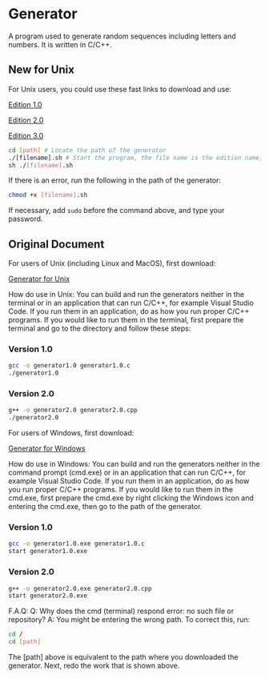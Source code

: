 # Generator
A program used to generate random sequences including letters and numbers. It is written in C/C++.

## New for Unix

For Unix users, you could use these fast links to download and use:

[Edition 1.0](https://shenyouran.github.io/generator/Unix/1.0.sh)

[Edition 2.0](https://shenyouran.github.io/generator/Unix/2.0.sh)

[Edition 3.0](https://shenyouran.github.io/generator/Unix/3.0.sh)

```bash
cd [path] # Locate the path of the generator
./[filename].sh # Start the program, the file name is the edition name, such as 1.0, 2.0, 3.0
sh ./[filename].sh
```

If there is an error, run the following in the path of the generator:

```bash
chmod +x [filename].sh
```

If necessary, add `sudo` before the command above, and type your password.

## Original Document

For users of Unix (including Linux and MacOS), first download:

[Generator for Unix](https://shenyouran.github.io/Generator%20for%20Unix.zip)

How do use in Unix:
You can build and run the generators neither in the terminal or in an application that can run C/C++, for example Visual Studio Code. If you run them in an application, do as how you run proper C/C++ programs. If you would like to run them in the terminal, first prepare the terminal and go to the directory and follow these steps:
### Version 1.0
```bash
gcc -o generator1.0 generator1.0.c
./generator1.0
```
### Version 2.0
```bash
g++ -o generator2.0 generator2.0.cpp
./generator2.0
```
For users of Windows, first download:

[Generator for Windows](https://shenyouran.github.io/Generator%20for%20Windows.zip)

How do use in Windows:
You can build and run the generators neither in the command prompt (cmd.exe) or in an application that can run C/C++, for example Visual Studio Code. If you run them in an application, do as how you run proper C/C++ programs. If you would like to run them in the cmd.exe, first prepare the cmd.exe by right clicking the Windows icon and entering the cmd.exe, then go to the path of the generator.
### Version 1.0
```bash
gcc -o generator1.0.exe generator1.0.c
start generator1.0.exe
```
### Version 2.0
```bash
g++ -o generator2.0.exe generator2.0.cpp
start generator2.0.exe
```
F.A.Q:
Q: Why does the cmd (terminal) respond error: no such file or repository?
A: You might be entering the wrong path. To correct this, run:
```bash
cd /
cd [path]
```
The \[path] above is equivalent to the path where you downloaded the generator.
Next, redo the work that is shown above.